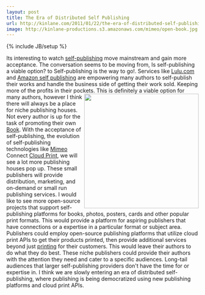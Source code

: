 ```yaml
---
layout: post
title: The Era of Distributed Self Publishing
url: http://kinlane.com/2011/01/22/the-era-of-distributed-self-publishing/
image: http://kinlane-productions.s3.amazonaws.com/mimeo/open-book.jpg
---
```

{% include JB/setup %}
Its interesting to watch <a href="http://www.kinlane.com/category/publishing/">self-publishing</a> move mainstream and gain more acceptance. The conversation seems to be moving from, Is self-publishing a viable option? to Self-publishing is the way to go!.
Services like <a href="http://www.lulu.com/" target="_blank">Lulu.com</a> and <a href="http://www.amazon.com/gp/seller-account/mm-summary-page.html?topic=200260520" target="_blank">Amazon self publishing</a> are empowering many authors to self-publish their works and handle the business side of getting their work sold. Keeping more of the profits in their pockets. <img src="http://kinlane-productions.s3.amazonaws.com/mimeo/open-book.jpg"  width="300" align="right" /> This is definitely a viable option for many authors, however I think there will always be a place for niche publishing houses. Not every author is up for the task of promoting their own <a href="http://www.kinlane.com/category/publishing/">Book</a>.
With the acceptance of self-publishing, the evolution of self-publishing technologies like <a href="http://www.mimeo.com">Mimeo</a> Connect <a href="http://www.kinlane.com/category/cloud-computing/cloud-print/">Cloud Print</a>, we will see a lot more publishing houses pop up. These small publishers will provide distribution, marketing, and on-demand or small run publishing services.
I would like to see more open-source projects that support self-publishing platforms for books, photos, posters, cards and other popular print formats. This would provide a platform for aspiring publishers that have connections or a expertise in a particular format or subject area.
Publishers could employ open-source publishing platforms that utilize cloud print APIs to get their products printed, then provide additional services beyond just <a href="http://www.kinlane.com/category/publishing/">printing</a> for their customers. This would leave their authors to do what they do best. These niche publishers could provide their authors with the attention they need and cater to a specific audiences. Long-tail audiences that larger self-publishing providers don't have the time for or expertise in.
I think we are slowly entering an era of distributed self-publishing, where publishing is being democratized using new publishing platforms and cloud print APIs.